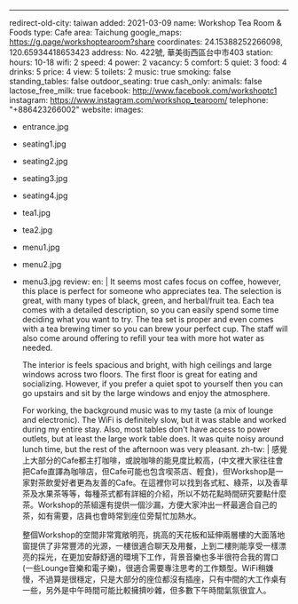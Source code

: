 ---
redirect-old-city: taiwan
added: 2021-03-09
name: Workshop Tea Room & Foods
type: Cafe
area: Taichung
google_maps: https://g.page/workshoptearoom?share
coordinates: 24.15388252266098, 120.65934418653423
address: No. 422號, 華美街西區台中市403
station: 
hours: 10-18
wifi: 2
speed: 4
power: 2
vacancy: 5
comfort: 5
quiet: 3
food: 4
drinks: 5
price: 4
view: 5
toilets: 2
music: true
smoking: false
standing_tables: false
outdoor_seating: true
cash_only: 
animals: false
lactose_free_milk: true
facebook: http://www.facebook.com/workshoptc1
instagram: https://www.instagram.com/workshop_tearoom/
telephone: "+886423266002"
website: 
images:
  - entrance.jpg
  - seating1.jpg
  - seating2.jpg
  - seating3.jpg
  - seating4.jpg
  - tea1.jpg
  - tea2.jpg
  - menu1.jpg
  - menu2.jpg
  - menu3.jpg
review:
  en: |
    It seems most cafes focus on coffee, however, this place is perfect for someone who appreciates tea. The selection is great, with many types of black, green, and herbal/fruit tea. Each tea comes with a detailed description, so you can easily spend some time deciding what you want to try. The tea set is proper and even comes with a tea brewing timer so you can brew your perfect cup. The staff will also come around offering to refill your tea with more hot water as needed.

    The interior is feels spacious and bright, with high ceilings and large windows across two floors. The first floor is great for eating and socializing. However, if you prefer a quiet spot to yourself then you can go upstairs and sit by the large windows and enjoy the atmosphere.

    For working, the background music was to my taste (a mix of lounge and electronic). The WiFi is definitely slow, but it was stable and worked during my entire stay. Also, most tables don't have access to power outlets, but at least the large work table does. It was quite noisy around lunch time, but the rest of the afternoon was very pleasant.
  zh-tw: |
    感覺上大部分的Cafe都主打咖啡，或說咖啡的能見度比較高，(中文裡大家往往會把Cafe直譯為咖啡店，但Cafe可能也包含喫茶店、輕食)，但Workshop是一家對茶飲愛好者更為友善的Cafe。在這裡你可以找到各式紅、綠茶，以及香草茶及水果茶等等，每種茶式都有詳細的介紹，所以不妨花點時間研究要點什麼茶。Workshop的茶組還有提供一個沙漏，方便大家沖出一杯最適合自己的茶，如有需要，店員也會時常到座位旁幫忙加熱水。

    整個Workshop的空間非常寬敞明亮，挑高的天花板和延伸兩層樓的大面落地窗提供了非常豐沛的光源，一樓很適合聊天及用餐，上到二樓則能享受一樣漂亮的採光，在更加安靜舒適的環境下工作，背景音樂也多半很符合我的胃口(一些Lounge音樂和電子樂)，很適合需要專注思考的工作類型。WiFi稍嫌慢，不過算是很穩定，只是大部分的座位都沒有插座，只有中間的大工作桌有一些，另外是中午時間可能比較擁擠吵雜，但多數下午時間氣氛很宜人。
